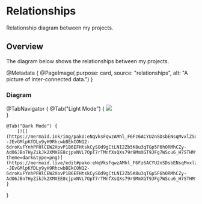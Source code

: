 # Relationships

Relationship diagram between my projects.

## Overview

The diagram below shows the relationships between my projects.

@Metadata {
    @PageImage(
               purpose: card, 
               source: "relationships", 
               alt: "A picture of inter-connected data.")
}

### Diagram

@TabNavigator {
    @Tab("Light Mode") {
        [![](https://mermaid.ink/img/pako:eNqVksFqwzAMhl_F6Fz6ACYU2nSDsbENsqMvxlZSU0cKjk0ppe--JEvGMlpKfDLy9yH9RhcwbBEkCON12-6droKuFYnhPFHlCEW2XovP1B6EFHtskCySOd9gCtLNI2Zb5K8u3qTGp5F6hORMhCZy-AdO6JBn7HyZikJk2XMXEE8cjpvNVL7OpT7rTMnfXsQXs79r9MmXGT9JFg7WScu6_H7STHMfxV1jp83Rc_XO0ZUO597WRMf0R4UV1Bhq7Wy3QQOqIB6wRgWyu1osdfJRgaIe1SlycSYDMoaEK0iN1RHHlQNZat_i9RsiNb8Y?theme=light&type=png)](https://mermaid.live/edit#pako:eNqVksFqwzAMhl_F6Fz6ACYU2nSDsbENsqMvxlZSU0cKjk0ppe--JEvGMlpKfDLy9yH9RhcwbBEkCON12-6droKuFYnhPFHlCEW2XovP1B6EFHtskCySOd9gCtLNI2Zb5K8u3qTGp5F6hORMhCZy-AdO6JBn7HyZikJk2XMXEE8cjpvNVL7OpT7rTMnfXsQXs79r9MmXGT9JFg7WScu6_H7STHMfxV1jp83Rc_XO0ZUO597WRMf0R4UV1Bhq7Wy3QQOqIB6wRgWyu1osdfJRgaIe1SlycSYDMoaEK0iN1RHHlQNZat_i9RsiNb8Y)       
    }
    
    @Tab("Dark Mode") {
        [![](https://mermaid.ink/img/pako:eNqVksFqwzAMhl_F6Fz6ACYU2nSDsbENsqMvxlZSU0cKjk0ppe--JEvGMlpKfDLy9yH9RhcwbBEkCON12-6droKuFYnhPFHlCEW2XovP1B6EFHtskCySOd9gCtLNI2Zb5K8u3qTGp5F6hORMhCZy-AdO6JBn7HyZikJk2XMXEE8cjpvNVL7OpT7rTMnfXsQXs79r9MmXGT9JFg7WScu6_H7STHMfxV1jp83Rc_XO0ZUO597WRMf0R4UV1Bhq7Wy3QQOqIB6wRgWyu1osdfJRgaIe1SlycSYDMoaEK0iN1RHHlQNZat_i9RsiNb8Y?theme=dark&type=png)](https://mermaid.live/edit#pako:eNqVksFqwzAMhl_F6Fz6ACYU2nSDsbENsqMvxlZSU0cKjk0ppe--JEvGMlpKfDLy9yH9RhcwbBEkCON12-6droKuFYnhPFHlCEW2XovP1B6EFHtskCySOd9gCtLNI2Zb5K8u3qTGp5F6hORMhCZy-AdO6JBn7HyZikJk2XMXEE8cjpvNVL7OpT7rTMnfXsQXs79r9MmXGT9JFg7WScu6_H7STHMfxV1jp83Rc_XO0ZUO597WRMf0R4UV1Bhq7Wy3QQOqIB6wRgWyu1osdfJRgaIe1SlycSYDMoaEK0iN1RHHlQNZat_i9RsiNb8Y)
    }   
}
